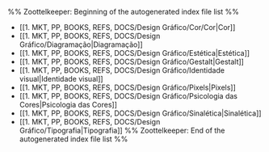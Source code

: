%% Zoottelkeeper: Beginning of the autogenerated index file list  %%
-  [[1. MKT, PP, BOOKS, REFS, DOCS/Design Gráfico/Cor/Cor|Cor]]
-  [[1. MKT, PP, BOOKS, REFS, DOCS/Design Gráfico/Diagramação|Diagramação]]
-  [[1. MKT, PP, BOOKS, REFS, DOCS/Design Gráfico/Estética|Estética]]
-  [[1. MKT, PP, BOOKS, REFS, DOCS/Design Gráfico/Gestalt|Gestalt]]
-  [[1. MKT, PP, BOOKS, REFS, DOCS/Design Gráfico/Identidade visual|Identidade visual]]
-  [[1. MKT, PP, BOOKS, REFS, DOCS/Design Gráfico/Pixels|Pixels]]
-  [[1. MKT, PP, BOOKS, REFS, DOCS/Design Gráfico/Psicologia das Cores|Psicologia das Cores]]
-  [[1. MKT, PP, BOOKS, REFS, DOCS/Design Gráfico/Sinalética|Sinalética]]
-  [[1. MKT, PP, BOOKS, REFS, DOCS/Design Gráfico/Tipografia|Tipografia]]
%% Zoottelkeeper: End of the autogenerated index file list  %%
